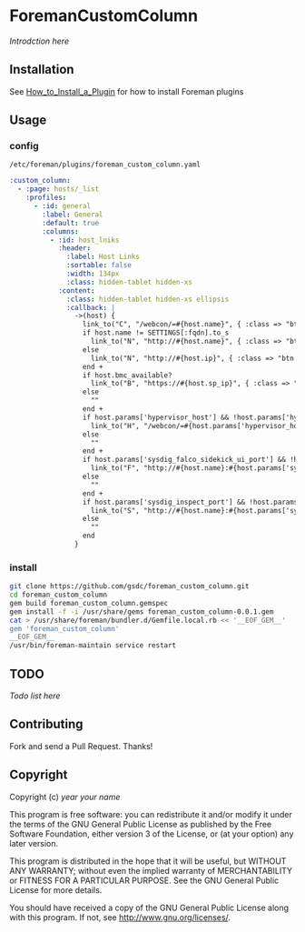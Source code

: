 # ForemanCustomColumn

*Introdction here*

## Installation

See [How_to_Install_a_Plugin](http://projects.theforeman.org/projects/foreman/wiki/How_to_Install_a_Plugin)
for how to install Foreman plugins

## Usage

### config
`/etc/foreman/plugins/foreman_custom_column.yaml`
```yaml
:custom_column:
  - :page: hosts/_list
    :profiles:
      - :id: general
        :label: General
        :default: true
        :columns:
          - :id: host_lniks
            :header:
              :label: Host Links
              :sortable: false
              :width: 134px
              :class: hidden-tablet hidden-xs
            :content:
              :class: hidden-tablet hidden-xs ellipsis
              :callback: |
                ->(host) {
                  link_to("C", "/webcon/=#{host.name}", { :class => "btn btn-info", :target => "_new" }) +
                  if host.name != SETTINGS[:fqdn].to_s
                    link_to("N", "http://#{host.name}", { :class => "btn btn-info", :target => "_new" } )
                  else
                    link_to("N", "http://#{host.ip}", { :class => "btn btn-info", :target => "_new" } )
                  end +
                  if host.bmc_available? 
                    link_to("B", "https://#{host.sp_ip}", { :class => "btn btn-info", :target => "_new" } )
                  else
                    ""
                  end +
                  if host.params['hypervisor_host'] && !host.params['hypervisor_host'].empty?
                    link_to("H", "/webcon/=#{host.params['hypervisor_host']}/machines", { :class => "btn btn-info", :target => "_new" } )
                  else
                    ""
                  end +
                  if host.params['sysdig_falco_sidekick_ui_port'] && !host.params['sysdig_falco_sidekick_ui_port'].empty?
                    link_to("F", "http://#{host.name}:#{host.params['sysdig_falco_sidekick_ui_port']}", { :class => "btn btn-info", :target => "_new" } )
                  else
                    ""
                  end +
                  if host.params['sysdig_inspect_port'] && !host.params['sysdig_inspect_port'].empty?
                    link_to("S", "http://#{host.name}:#{host.params['sysdig_inspect_port']}", { :class => "btn btn-info", :target => "_new" } )
                  else
                    ""
                  end
                }

```

### install
```bash
git clone https://github.com/gsdc/foreman_custom_column.git
cd foreman_custom_column
gem build foreman_custom_column.gemspec
gem install -f -i /usr/share/gems foreman_custom_column-0.0.1.gem
cat > /usr/share/foreman/bundler.d/Gemfile.local.rb << '__EOF_GEM__'
gem 'foreman_custom_column'
__EOF_GEM__
/usr/bin/foreman-maintain service restart
```

## TODO

*Todo list here*

## Contributing

Fork and send a Pull Request. Thanks!

## Copyright

Copyright (c) *year* *your name*

This program is free software: you can redistribute it and/or modify
it under the terms of the GNU General Public License as published by
the Free Software Foundation, either version 3 of the License, or
(at your option) any later version.

This program is distributed in the hope that it will be useful,
but WITHOUT ANY WARRANTY; without even the implied warranty of
MERCHANTABILITY or FITNESS FOR A PARTICULAR PURPOSE.  See the
GNU General Public License for more details.

You should have received a copy of the GNU General Public License
along with this program.  If not, see <http://www.gnu.org/licenses/>.

